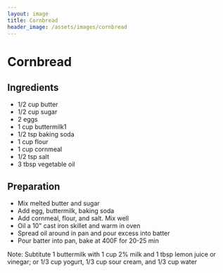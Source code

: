 ```yaml
---
layout: image
title: Cornbread
header_image: /assets/images/cornbread
---
```


# Cornbread

## Ingredients

* 1/2 cup butter
* 1/2 cup sugar
* 2 eggs
* 1 cup buttermilk1
* 1/2 tsp baking soda
* 1 cup flour
* 1 cup cornmeal
* 1/2 tsp salt
* 3 tbsp vegetable oil

## Preparation

* Mix melted butter and sugar
* Add egg, buttermilk, baking soda
* Add cornmeal, flour, and salt. Mix well
* Oil a 10" cast iron skillet and warm in oven
* Spread oil around in pan and pour excess into batter
* Pour batter into pan, bake at 400F for 20-25 min

Note: Subtitute 1 buttermilk with 1 cup 2% milk and 1 tbsp lemon juice or vinegar; or 1/3 cup yogurt, 1/3 cup sour cream, and 1/3 cup water
